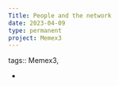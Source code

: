 ```yaml
---
Title: People and the network
date: 2023-04-09
type: permanent
project: Memex3
---
```


tags::  Memex3, 

- 